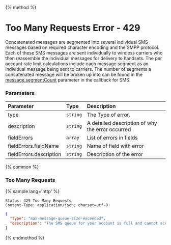 {% method %}
# Too Many Requests Error - 429

Concatenated messages are segmented into several individual SMS messages based on required character encoding and the SMPP protocol. Each of these SMS messages are sent individually to wireless carriers who then reassemble the individual messages for delivery to handsets. The per account rate limit calculations include each message segment as an individual message being sent to carriers.
The number of segments a concatenated message will be broken up into can be found in the [message.segmentCount](https://dev.bandwidth.com/v2-messaging/events/incomingSingle.html) parameter in the callback for SMS.

### Parameters
| Parameter               | Type     | Description                                      |
|:------------------------|:---------|:-------------------------------------------------|
| type                    | `string` | The Type of error.                               |
| description             | `string` | A detailed description of why the error occurred |
| fieldErrors             | `array`  | List of errors in fields                         |
| fieldErrors.fieldName   | `string` | Name of field with error                         |
| fieldErrors.description | `string` | Description of the error                         |

{% common %}

### Too Many Requests
{% sample lang='http' %}

```http
Status: 429 Too Many Requests
Content-Type: application/json; charset=utf-8
```

```json
{
  "type": "max-message-queue-size-exceeded",
  "description": "The SMS queue for your account is full and cannot accept more messages right now. Your allowed rate is 60 messages per minute. The capacity of this queue is 900 messages (15 minutes). Reduce your message sending rate, or contact support to increase your allowed rate."
}
```

{% endmethod %}
